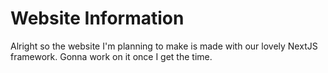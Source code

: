 # Website Information

Alright so the website I'm planning to make is made with our lovely NextJS framework. Gonna work on it once I get the time.
